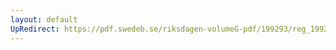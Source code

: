 ```yaml
---
layout: default
UpRedirect: https://pdf.swedeb.se/riksdagen-volumeG-pdf/199293/reg_199293/reg_199293_0215.pdf
---
```

